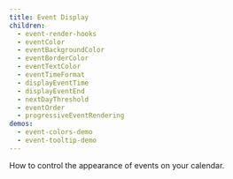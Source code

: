 ```yaml
---
title: Event Display
children:
  - event-render-hooks
  - eventColor
  - eventBackgroundColor
  - eventBorderColor
  - eventTextColor
  - eventTimeFormat
  - displayEventTime
  - displayEventEnd
  - nextDayThreshold
  - eventOrder
  - progressiveEventRendering
demos:
  - event-colors-demo
  - event-tooltip-demo
---
```


How to control the appearance of events on your calendar.
